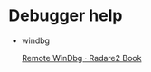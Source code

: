 # Debugger help

- windbg

  [Remote WinDbg · Radare2 Book](https://radare.gitbooks.io/radare2book/content/debugger/windbg.html)